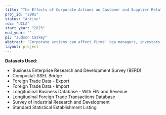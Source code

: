 ```yaml
---
title: "The Effects of Corporate Actions on Customer and Supplier Relationships"
proj_id: "2891"
status: "Active"
rdc: "UCLA"
start_year: "2023"
end_year: ""
pi: "Judson Caskey"
abstract: "Corporate actions can affect firms' top managers, investors, consumers, and other firms in the same industry in various ways. However, there is little evidence of the effects of different types of corporate actions on international trade. In this project, we plan to use the Longitudinal Foreign Trade Transactions Database (LFTTD) to investigate whether different types of corporate actions affect companies' customer-supplier relationships, especially in the international market. Specifically, we will examine the impacts on prices, trade volumes, total exports/imports, the number of trading partners, and the number of destination countries."
layout: project
---
```


**Datasets Used:**

  - Business Enterprise Research and Development Survey (BERD) 
  - Compustat-SSEL Bridge 
  - Foreign Trade Data - Export 
  - Foreign Trade Data - Import 
  - Longitudinal Business Database - With EIN and Revenue 
  - Longitudinal Foreign Trade Transactions Database 
  - Survey of Industrial Research and Development 
  - Standard Statistical Establishment Listing 

